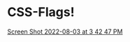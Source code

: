 # CSS-Flags!

[Screen Shot 2022-08-03 at 3 42 47 PM](https://user-images.githubusercontent.com/27170951/182695464-92891b22-bd81-44e2-8bbb-adf19f01e330.png)
